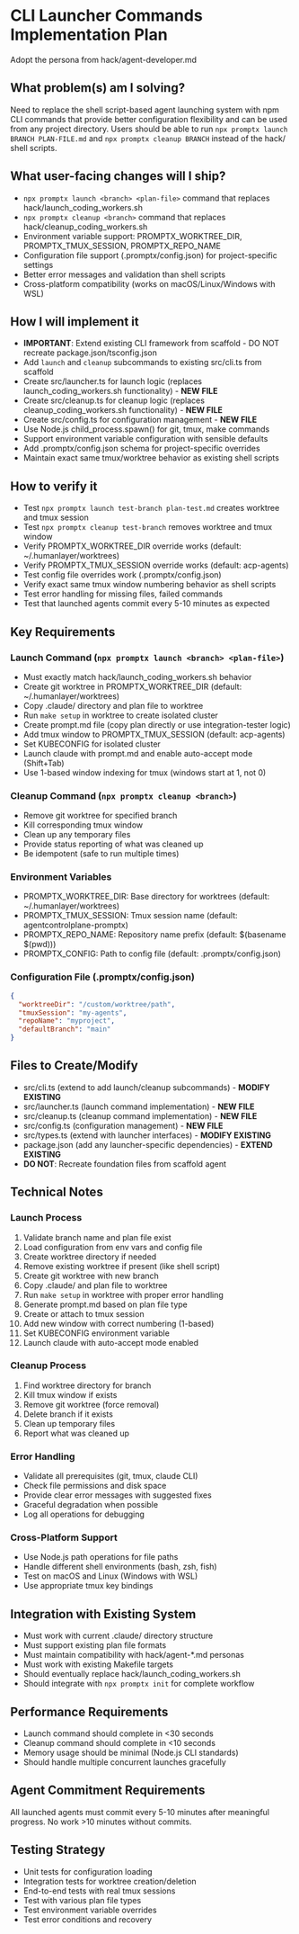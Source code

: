 # CLI Launcher Commands Implementation Plan

Adopt the persona from hack/agent-developer.md

## What problem(s) am I solving?

Need to replace the shell script-based agent launching system with npm CLI commands that provide better configuration flexibility and can be used from any project directory. Users should be able to run `npx promptx launch BRANCH PLAN-FILE.md` and `npx promptx cleanup BRANCH` instead of the hack/ shell scripts.

## What user-facing changes will I ship?

- `npx promptx launch <branch> <plan-file>` command that replaces hack/launch_coding_workers.sh
- `npx promptx cleanup <branch>` command that replaces hack/cleanup_coding_workers.sh  
- Environment variable support: PROMPTX_WORKTREE_DIR, PROMPTX_TMUX_SESSION, PROMPTX_REPO_NAME
- Configuration file support (.promptx/config.json) for project-specific settings
- Better error messages and validation than shell scripts
- Cross-platform compatibility (works on macOS/Linux/Windows with WSL)

## How I will implement it

- **IMPORTANT**: Extend existing CLI framework from scaffold - DO NOT recreate package.json/tsconfig.json
- Add `launch` and `cleanup` subcommands to existing src/cli.ts from scaffold
- Create src/launcher.ts for launch logic (replaces launch_coding_workers.sh functionality) - **NEW FILE**
- Create src/cleanup.ts for cleanup logic (replaces cleanup_coding_workers.sh functionality) - **NEW FILE**
- Create src/config.ts for configuration management - **NEW FILE**
- Use Node.js child_process.spawn() for git, tmux, make commands
- Support environment variable configuration with sensible defaults
- Add .promptx/config.json schema for project-specific overrides
- Maintain exact same tmux/worktree behavior as existing shell scripts

## How to verify it

- Test `npx promptx launch test-branch plan-test.md` creates worktree and tmux session
- Test `npx promptx cleanup test-branch` removes worktree and tmux window
- Verify PROMPTX_WORKTREE_DIR override works (default: ~/.humanlayer/worktrees)
- Verify PROMPTX_TMUX_SESSION override works (default: acp-agents)
- Test config file overrides work (.promptx/config.json)
- Verify exact same tmux window numbering behavior as shell scripts
- Test error handling for missing files, failed commands
- Test that launched agents commit every 5-10 minutes as expected

## Key Requirements

### Launch Command (`npx promptx launch <branch> <plan-file>`)
- Must exactly match hack/launch_coding_workers.sh behavior
- Create git worktree in PROMPTX_WORKTREE_DIR (default: ~/.humanlayer/worktrees)
- Copy .claude/ directory and plan file to worktree
- Run `make setup` in worktree to create isolated cluster
- Create prompt.md file (copy plan directly or use integration-tester logic)
- Add tmux window to PROMPTX_TMUX_SESSION (default: acp-agents) 
- Set KUBECONFIG for isolated cluster
- Launch claude with prompt.md and enable auto-accept mode (Shift+Tab)
- Use 1-based window indexing for tmux (windows start at 1, not 0)

### Cleanup Command (`npx promptx cleanup <branch>`)
- Remove git worktree for specified branch
- Kill corresponding tmux window
- Clean up any temporary files
- Provide status reporting of what was cleaned up
- Be idempotent (safe to run multiple times)

### Environment Variables
- PROMPTX_WORKTREE_DIR: Base directory for worktrees (default: ~/.humanlayer/worktrees)
- PROMPTX_TMUX_SESSION: Tmux session name (default: agentcontrolplane-promptx)  
- PROMPTX_REPO_NAME: Repository name prefix (default: $(basename $(pwd)))
- PROMPTX_CONFIG: Path to config file (default: .promptx/config.json)

### Configuration File (.promptx/config.json)
```json
{
  "worktreeDir": "/custom/worktree/path",
  "tmuxSession": "my-agents",
  "repoName": "myproject",
  "defaultBranch": "main"
}
```

## Files to Create/Modify

- src/cli.ts (extend to add launch/cleanup subcommands) - **MODIFY EXISTING**
- src/launcher.ts (launch command implementation) - **NEW FILE**
- src/cleanup.ts (cleanup command implementation) - **NEW FILE**
- src/config.ts (configuration management) - **NEW FILE**
- src/types.ts (extend with launcher interfaces) - **MODIFY EXISTING**
- package.json (add any launcher-specific dependencies) - **EXTEND EXISTING**
- **DO NOT**: Recreate foundation files from scaffold agent

## Technical Notes

### Launch Process
1. Validate branch name and plan file exist
2. Load configuration from env vars and config file
3. Create worktree directory if needed
4. Remove existing worktree if present (like shell script)
5. Create git worktree with new branch
6. Copy .claude/ and plan file to worktree
7. Run `make setup` in worktree with proper error handling
8. Generate prompt.md based on plan file type
9. Create or attach to tmux session
10. Add new window with correct numbering (1-based)
11. Set KUBECONFIG environment variable
12. Launch claude with auto-accept mode enabled

### Cleanup Process  
1. Find worktree directory for branch
2. Kill tmux window if exists
3. Remove git worktree (force removal)
4. Delete branch if it exists
5. Clean up temporary files
6. Report what was cleaned up

### Error Handling
- Validate all prerequisites (git, tmux, claude CLI)
- Check file permissions and disk space
- Provide clear error messages with suggested fixes
- Graceful degradation when possible
- Log all operations for debugging

### Cross-Platform Support
- Use Node.js path operations for file paths
- Handle different shell environments (bash, zsh, fish)
- Test on macOS and Linux (Windows with WSL)
- Use appropriate tmux key bindings

## Integration with Existing System

- Must work with current .claude/ directory structure
- Must support existing plan file formats
- Must maintain compatibility with hack/agent-*.md personas
- Must work with existing Makefile targets
- Should eventually replace hack/launch_coding_workers.sh
- Should integrate with `npx promptx init` for complete workflow

## Performance Requirements

- Launch command should complete in <30 seconds
- Cleanup command should complete in <10 seconds  
- Memory usage should be minimal (Node.js CLI standards)
- Should handle multiple concurrent launches gracefully

## Agent Commitment Requirements

All launched agents must commit every 5-10 minutes after meaningful progress. No work >10 minutes without commits.

## Testing Strategy

- Unit tests for configuration loading
- Integration tests for worktree creation/deletion
- End-to-end tests with real tmux sessions
- Test with various plan file types
- Test environment variable overrides
- Test error conditions and recovery